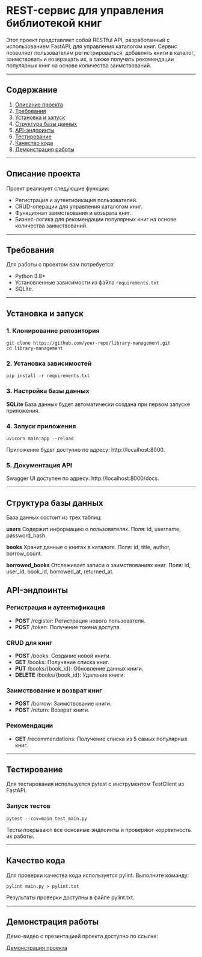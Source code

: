 # REST-сервис для управления библиотекой книг

Этот проект представляет собой RESTful API, разработанный с использованием FastAPI, для управления каталогом книг. Сервис позволяет пользователям регистрироваться, добавлять книги в каталог, заимствовать и возвращать их, а также получать рекомендации популярных книг на основе количества заимствований.

---

## Содержание

1. [Описание проекта](#описание-проекта)
2. [Требования](#требования)
3. [Установка и запуск](#установка-и-запуск)
4. [Структура базы данных](#структура-базы-данных)
5. [API-эндпоинты](#api-эндпоинты)
6. [Тестирование](#тестирование)
7. [Качество кода](#качество-кода)
8. [Демонстрация работы](#демонстрация-работы)

---

## Описание проекта

Проект реализует следующие функции:
- Регистрация и аутентификация пользователей.
- CRUD-операции для управления каталогом книг.
- Функционал заимствования и возврата книг.
- Бизнес-логика для рекомендации популярных книг на основе количества заимствований.

---

## Требования

Для работы с проектом вам потребуется:
- Python 3.8+
- Установленные зависимости из файла `requirements.txt`
- SQLite.

---

## Установка и запуск

### 1. Клонирование репозитория
```
git clone https://github.com/your-repo/library-management.git
cd library-management
```

### 2. Установка зависимостей
```
pip install -r requirements.txt
```

### 3. Настройка базы данных
**SQLite**
База данных будет автоматически создана при первом запуске приложения.

### 4. Запуск приложения
```
uvicorn main:app --reload
```
Приложение будет доступно по адресу: http://localhost:8000.

### 5. Документация API
Swagger UI доступен по адресу: http://localhost:8000/docs.

---

## Структура базы данных

База данных состоит из трех таблиц:

**users**
  Содержит информацию о пользователях.
  Поля: id, username, password_hash.

**books**
  Хранит данные о книгах в каталоге.
  Поля: id, title, author, borrow_count.

**borrowed_books**
  Отслеживает записи о заимствованиях книг.
  Поля: id, user_id, book_id, borrowed_at, returned_at.

## API-эндпоинты
### Регистрация и аутентификация
* **POST** /register: Регистрация нового пользователя.
* **POST** /token: Получение токена доступа.

### CRUD для книг
* **POST** /books: Создание новой книги.
* **GET** /books: Получение списка книг.
* **PUT** /books/{book_id}: Обновление данных книги.
* **DELETE** /books/{book_id}: Удаление книги.

### Заимствование и возврат книг
* **POST** /borrow: Заимствование книги.
* **POST** /return: Возврат книги.

### Рекомендации
* **GET** /recommendations: Получение списка из 5 самых популярных книг.

---

## Тестирование
Для тестирования используется pytest с инструментом TestClient из FastAPI.

### Запуск тестов
```
pytest --cov=main test_main.py
```

Тесты покрывают все основные эндпоинты и проверяют корректность их работы.

---

## Качество кода
Для проверки качества кода используется pylint. Выполните команду:
```
pylint main.py > pylint.txt
```

Результаты проверки доступны в файле pylint.txt.

---

## Демонстрация работы
Демо-видео с презентацией проекта доступно по ссылке:

[Демонстрация проекта](https://disk.yandex.ru/i/8szCm0jQPSxvGA)
